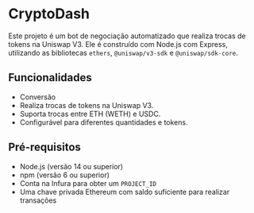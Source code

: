 # CryptoDash

Este projeto é um bot de negociação automatizado que realiza trocas de tokens na Uniswap V3. Ele é construído com Node.js com Express, utilizando as bibliotecas `ethers`, `@uniswap/v3-sdk` e `@uniswap/sdk-core`.

## Funcionalidades

- Conversão
- Realiza trocas de tokens na Uniswap V3.
- Suporta trocas entre ETH (WETH) e USDC.
- Configurável para diferentes quantidades e tokens.

## Pré-requisitos

- Node.js (versão 14 ou superior)
- npm (versão 6 ou superior)
- Conta na Infura para obter um `PROJECT_ID`
- Uma chave privada Ethereum com saldo suficiente para realizar transações


